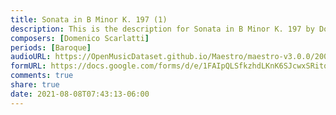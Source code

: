 ```yaml
---
title: Sonata in B Minor K. 197 (1)
description: This is the description for Sonata in B Minor K. 197 by Domenico Scarlatti
composers: [Domenico Scarlatti]
periods: [Baroque]
audioURL: https://OpenMusicDataset.github.io/Maestro/maestro-v3.0.0/2009/MIDI-Unprocessed_14_R1_2009_01-05_ORIG_MID--AUDIO_14_R1_2009_14_R1_2009_04_WAV.midi
formURL: https://docs.google.com/forms/d/e/1FAIpQLSfkzhdLKnK6SJcwxSRitqutj8cM2sTu3TDjJPHmphq5trm92g/viewform
comments: true
share: true
date: 2021-08-08T07:43:13-06:00
---
```

